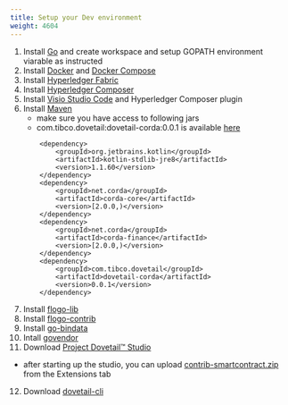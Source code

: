 ```yaml
---
title: Setup your Dev environment
weight: 4604
---
```


1. Install [Go](https://golang.org/doc/install) and create workspace and setup GOPATH environment viarable as instructed
2. Install [Docker](https://docs.docker.com/) and [Docker Compose](https://docs.docker.com/compose/install/)
3. Install [Hyperledger Fabric](https://hyperledger-fabric.readthedocs.io/en/release-1.3/install.html)
4. Install [Hyperledger Composer](https://hyperledger.github.io/composer/v0.19/installing/installing-index)
5. Install [Visio Studio Code](https://code.visualstudio.com/docs/setup/setup-overview) and Hyperledger Composer plugin
6. Install [Maven](https://maven.apache.org/install.html)
   * make sure you have access to following jars
   * com.tibco.dovetail:dovetail-corda:0.0.1 is available [here](https://github.com/TIBCOSoftware/dovetail/blob/master/tutorial/examples/network/corda)
    ```
        <dependency>
            <groupId>org.jetbrains.kotlin</groupId>
            <artifactId>kotlin-stdlib-jre8</artifactId>
            <version>1.1.60</version>
        </dependency>
        <dependency>
            <groupId>net.corda</groupId>
            <artifactId>corda-core</artifactId>
            <version>[2.0.0,)</version>
        </dependency>
        <dependency>
            <groupId>net.corda</groupId>
            <artifactId>corda-finance</artifactId>
            <version>[2.0.0,)</version>
        </dependency>
        <dependency>
            <groupId>com.tibco.dovetail</groupId>
            <artifactId>dovetail-corda</artifactId>
            <version>0.0.1</version>
        </dependency>
    ```
7. Install [flogo-lib](https://github.com/TIBCOSoftware/flogo-lib)
8. Install [flogo-contrib](https://github.com/TIBCOSoftware/flogo-contrib)
9. Install [go-bindata](https://github.com/jteeuwen/go-bindata)
10. Intall [govendor](https://github.com/kardianos/govendor)
11. Download [Project Dovetail™ Studio]()
   - after starting up the studio, you can upload [contrib-smartcontract.zip](https://github.com/TIBCOSoftware/dovetail-contrib/blob/master/) from the Extensions tab
12. Download [dovetail-cli](https://github.com/TIBCOSoftware/dovetail-cli/blob/master/)

